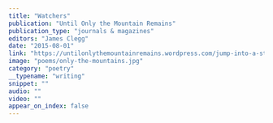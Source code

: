 ```yaml
---
title: "Watchers"
publication: "Until Only the Mountain Remains"
publication_type: "journals & magazines"
editors: "James Clegg"
date: "2015-08-01"
link: "https://untilonlythemountainremains.wordpress.com/jump-into-a-story/watchers/"
image: "poems/only-the-mountains.jpg"
category: "poetry"
__typename: "writing"
snippet: ""
audio: ""
video: ""
appear_on_index: false
---
```



